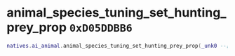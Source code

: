 # animal_species_tuning_set_hunting_prey_prop `0xD05DDBB6`

```lua
natives.ai_animal.animal_species_tuning_set_hunting_prey_prop(_unk0 --[[ number ]], _unk1 --[[ number ]])
```